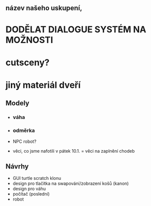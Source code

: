 ## název našeho uskupení,
# DODĚLAT DIALOGUE SYSTÉM NA MOŽNOSTI
# cutsceny?
# jiný materiál dveří

## Modely
- ### váha
- ### odměrka
- NPC robot?

- věci, co jsme nafotili v pátek 10.1. = věci na zaplnění chodeb

## Návrhy
- GUI turtle scratch klonu
- design pro tlačítka na swapování/zobrazení košů (kanon)
- design pro váhu
- počítač (poslední)
- robot
